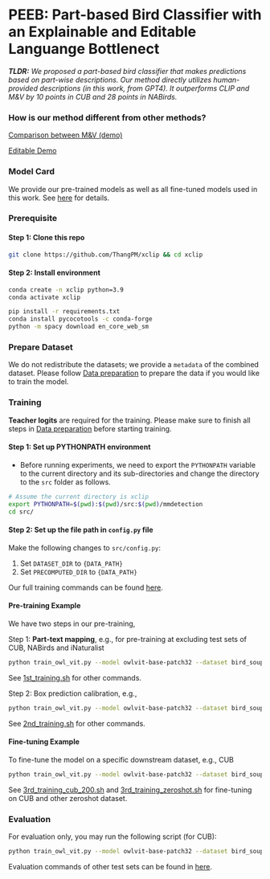 # PEEB: Part-based Bird Classifier with an Explainable and Editable Languange Bottlenect

_**TLDR:** We proposed a part-based bird classifier that makes predictions based on part-wise descriptions. Our method directly utilizes human-provided descriptions (in this work, from GPT4). It outperforms CLIP and M&V by 10 points in CUB and 28 points in NABirds._


### How is our method different from other methods?

[Comparison between M&V (demo)](http://x-clip.auburn.edu:8087)

[Editable Demo](http://x-clip.auburn.edu:7087)


### Model Card
We provide our pre-trained models as well as all fine-tuned models used in this work. See [here](./Model_card.md) for details.


### Prerequisite

#### Step 1: Clone this repo
```bash
git clone https://github.com/ThangPM/xclip && cd xclip
```

#### Step 2: Install environment

```bash
conda create -n xclip python=3.9
conda activate xclip

pip install -r requirements.txt
conda install pycocotools -c conda-forge
python -m spacy download en_core_web_sm
```


### Prepare Dataset

We do not redistribute the datasets; we provide a ```metadata``` of the combined dataset. Please follow [Data preparation](./Data_preparation.md) to prepare the data if you would like to train the model.


### Training

**Teacher logits** are required for the training. Please make sure to finish all steps in [Data preparation](./Data_preparation.md) before starting training. 

#### Step 1: Set up PYTHONPATH environment
* Before running experiments, we need to export the `PYTHONPATH` variable to the current directory and its sub-directories and change the directory to the `src` folder as follows.
```bash
# Assume the current directory is xclip
export PYTHONPATH=$(pwd):$(pwd)/src:$(pwd)/mmdetection
cd src/
```

#### Step 2: Set up the file path in `config.py` file
Make the following changes to `src/config.py`:
1. Set `DATASET_DIR` to `{DATA_PATH}`
2. Set `PRECOMPUTED_DIR` to `{DATA_PATH}`

Our full training commands can be found [here](./scripts/).

#### Pre-training Example
We have two steps in our pre-training,

Step 1: **Part-text mapping**, e.g., for pre-training at excluding test sets of CUB, NABirds and iNaturalist
```bash
python train_owl_vit.py --model owlvit-base-patch32 --dataset bird_soup --sub_datasets all --descriptors chatgpt --prompt_type 0 --batch_size 32 --batch_size_val 50 --save_freq 1 --num_workers 8 --devices 0 --epochs 32 --lr 0.0002 --weight_decay 0.01 --project_name stage1_pretraining --loss_weights 0,0,0,0,1 --network_type contrastive --freeze_box_heads --logits_from_teacher --num_negatives_train 48 --num_negatives_val 50 --early_stopping 5 --train_file "../data/bird_11K/metadata/level_1_exclude_cub_nabirds_inat/train_keep_child_a100_reindexed.h5" --val_file "../data/bird_11K/metadata/level_1_exclude_cub_nabirds_inat/val_keep_child_a100_reindexed.h5" --test_file "../data/bird_11K/metadata/level_1_exclude_cub_nabirds_inat/test_cub_reindexed.h5" --birdsoup_level 1 --note "stage1_pretraining_BIRD-11K_test"
```
See [1st_training.sh](./scripts/1st_training.sh) for other commands.

Step 2: Box prediction calibration, e.g.,
```bash
python train_owl_vit.py --model owlvit-base-patch32 --dataset bird_soup --sub_datasets all --descriptors chatgpt --prompt_type 0 --batch_size 32 --batch_size_val 50 --save_freq 1 --num_workers 8 --devices 0 --epochs 32 --lr 0.00002 --weight_decay 0.01 --project_name stage2_pretraining --loss_weights 0,1,1,2,0 --network_type contrastive --train_box_heads_only --num_negatives_train 48 --num_negatives_val 50 --early_stopping 5 --train_file "../data/bird_11K/metadata/level_1_exclude_cub_nabirds_inat/train_keep_child_a100_reindexed.h5" --val_file "../data/bird_11K/metadata/level_1_exclude_cub_nabirds_inat/val_keep_child_a100_reindexed.h5" --test_file "../data/bird_11K/metadata/level_1_exclude_cub_nabirds_inat/test_cub_reindexed.h5" --best_model "" --birdsoup_level 1 --note "stage2_pretraining_BIRD-11K_test"
```
See [2nd_training.sh](./scripts/2nd_training.sh) for other commands.


#### Fine-tuning Example
To fine-tune the model on a specific downstream dataset, e.g., CUB
```bash
python train_owl_vit.py --model owlvit-base-patch32 --dataset bird_soup --sub_datasets all --descriptors chatgpt --prompt_type 0 --batch_size 32 --save_freq 1 --num_workers 8 --devices 0 --epochs 30 --lr 0.00002 --weight_decay 0.001 --project_name finetuning --loss_weights 0,1,1,1,1 --network_type classification --classification_loss ce_loss --early_stopping 5 --train_file "../data/bird_11K/metadata/finetuning/cub_train_reindexed.h5" --val_file "../data/bird_11K/metadata/finetuning/cub_val_reindexed.h5" --test_file "../data/bird_11K/metadata/finetuning/cub_test_reindexed.h5" --best_model "" --birdsoup_level 1 --finetuning "vision_encoder_mlp" --note "all_components_cub_200"
```
See [3rd_training_cub_200.sh](./scripts/3rd_training_cub_200.sh) and [3rd_training_zeroshot.sh](./scripts/3rd_training_zeroshot.sh) for fine-tuning on CUB and other zeroshot dataset.


### Evaluation
For evaluation only, you may run the following script (for CUB):
```bash
python train_owl_vit.py --model owlvit-base-patch32 --dataset bird_soup --sub_datasets all --descriptors chatgpt --prompt_type 0 --batch_size 32 --num_workers 8 --devices 0 --loss_weights 0,1,1,1,1 --network_type classification --eval_test --no_log --test_file "../data/bird_11K/metadata/finetuning/cub_test_reindexed.h5" --best_model "" --birdsoup_level 1
```
Evaluation commands of other test sets can be found in [here](./scripts/). 
